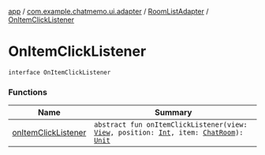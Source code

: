[app](../../../index.md) / [com.example.chatmemo.ui.adapter](../../index.md) / [RoomListAdapter](../index.md) / [OnItemClickListener](./index.md)

# OnItemClickListener

`interface OnItemClickListener`

### Functions

| Name | Summary |
|---|---|
| [onItemClickListener](on-item-click-listener.md) | `abstract fun onItemClickListener(view: `[`View`](https://developer.android.com/reference/android/view/View.html)`, position: `[`Int`](https://kotlinlang.org/api/latest/jvm/stdlib/kotlin/-int/index.html)`, item: `[`ChatRoom`](../../../com.example.chatmemo.model.entity/-chat-room/index.md)`): `[`Unit`](https://kotlinlang.org/api/latest/jvm/stdlib/kotlin/-unit/index.html) |
